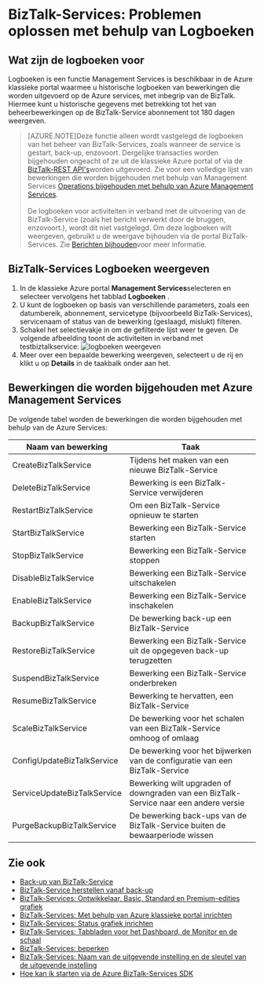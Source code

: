 <properties 
    pageTitle="Problemen oplossen met behulp van Logboeken voor BizTalk-Services | Microsoft Azure" 
    description="Problemen oplossen met BizTalk-Services met behulp van Logboeken. MAB, WABS" 
    services="biztalk-services" 
    documentationCenter="" 
    authors="MandiOhlinger" 
    manager="erikre" 
    editor=""/>

<tags 
    ms.service="biztalk-services" 
    ms.workload="integration" 
    ms.tgt_pltfrm="na" 
    ms.devlang="na" 
    ms.topic="article" 
    ms.date="08/15/2016" 
    ms.author="mandia"/>


# <a name="biztalk-services-troubleshoot-using-operation-logs"></a>BizTalk-Services: Problemen oplossen met behulp van Logboeken

## <a name="what-are-the-operation-logs"></a>Wat zijn de logboeken voor
Logboeken is een functie Management Services is beschikbaar in de Azure klassieke portal waarmee u historische logboeken van bewerkingen die worden uitgevoerd op de Azure services, met inbegrip van de BizTalk. Hiermee kunt u historische gegevens met betrekking tot het van beheerbewerkingen op de BizTalk-Service abonnement tot 180 dagen weergeven.

> [AZURE.NOTE]Deze functie alleen wordt vastgelegd de logboeken van het beheer van BizTalk-Services, zoals wanneer de service is gestart, back-up, enzovoort. Dergelijke transacties worden bijgehouden ongeacht of ze uit de klassieke Azure portal of via de [BizTalk-REST API's](http://msdn.microsoft.com/library/azure/dn232347.aspx)worden uitgevoerd. Zie voor een volledige lijst van bewerkingen die worden bijgehouden met behulp van Management Services [Operations bijgehouden met behulp van Azure Management Services](#bizops).<br/><br/>
De logboeken voor activiteiten in verband met de uitvoering van de BizTalk-Service (zoals het bericht verwerkt door de bruggen, enzovoort.), wordt dit niet vastgelegd. Om deze logboeken wilt weergeven, gebruikt u de weergave bijhouden via de portal BizTalk-Services. Zie [Berichten bijhouden](http://msdn.microsoft.com/library/azure/hh949805.aspx)voor meer informatie.

## <a name="view-biztalk-services-operation-logs"></a>BizTalk-Services Logboeken weergeven
1. In de klassieke Azure portal **Management Services**selecteren en selecteer vervolgens het tabblad **Logboeken** .
2. U kunt de logboeken op basis van verschillende parameters, zoals een datumbereik, abonnement, servicetype (bijvoorbeeld BizTalk-Services), servicenaam of status van de bewerking (geslaagd, mislukt) filteren.
3. Schakel het selectievakje in om de gefilterde lijst weer te geven. De volgende afbeelding toont de activiteiten in verband met testbiztalkservice:  ![logboeken weergeven][ViewLogs] 
4. Meer over een bepaalde bewerking weergeven, selecteert u de rij en klikt u op **Details** in de taakbalk onder aan het.


## <a name="bizops"></a>Bewerkingen die worden bijgehouden met Azure Management Services
De volgende tabel worden de bewerkingen die worden bijgehouden met behulp van de Azure Services:

Naam van bewerking | Taak
--- | ---
CreateBizTalkService | Tijdens het maken van een nieuwe BizTalk-Service
DeleteBizTalkService | Bewerking is een BizTalk-Service verwijderen
RestartBizTalkService | Om een BizTalk-Service opnieuw te starten
StartBizTalkService | Bewerking een BizTalk-Service starten
StopBizTalkService | Bewerking een BizTalk-Service stoppen
DisableBizTalkService | Bewerking een BizTalk-Service uitschakelen
EnableBizTalkService | Bewerking een BizTalk-Service inschakelen
BackupBizTalkService | De bewerking back-up een BizTalk-Service
RestoreBizTalkService | Bewerking een BizTalk-Service uit de opgegeven back-up terugzetten
SuspendBizTalkService | Bewerking een BizTalk-Service onderbreken
ResumeBizTalkService | Bewerking te hervatten, een BizTalk-Service
ScaleBizTalkService | De bewerking voor het schalen van een BizTalk-Service omhoog of omlaag
ConfigUpdateBizTalkService | De bewerking voor het bijwerken van de configuratie van een BizTalk-Service
ServiceUpdateBizTalkService | Bewerking wilt upgraden of downgraden van een BizTalk-Service naar een andere versie
PurgeBackupBizTalkService | De bewerking back-ups van de BizTalk-Service buiten de bewaarperiode wissen


## <a name="see-also"></a>Zie ook
- [Back-up van BizTalk-Service](http://go.microsoft.com/fwlink/p/?LinkID=325584)
- [BizTalk-Service herstellen vanaf back-up](http://go.microsoft.com/fwlink/p/?LinkID=325582)
- [BizTalk-Services: Ontwikkelaar, Basic, Standard en Premium-edities grafiek](http://go.microsoft.com/fwlink/p/?LinkID=302279)
- [BizTalk-Services: Met behulp van Azure klassieke portal inrichten](http://go.microsoft.com/fwlink/p/?LinkID=302280)
- [BizTalk-Services: Status grafiek inrichten](http://go.microsoft.com/fwlink/p/?LinkID=329870)
- [BizTalk-Services: Tabbladen voor het Dashboard, de Monitor en de schaal](http://go.microsoft.com/fwlink/p/?LinkID=302281)
- [BizTalk-Services: beperken](http://go.microsoft.com/fwlink/p/?LinkID=302282)
- [BizTalk-Services: Naam van de uitgevende instelling en de sleutel van de uitgevende instelling](http://go.microsoft.com/fwlink/p/?LinkID=303941)
- [Hoe kan ik starten via de Azure BizTalk-Services SDK](http://go.microsoft.com/fwlink/p/?LinkID=302335)

[ViewLogs]: ./media/biztalk-troubleshoot-using-ops-logs/Operation-Logs.png
 
